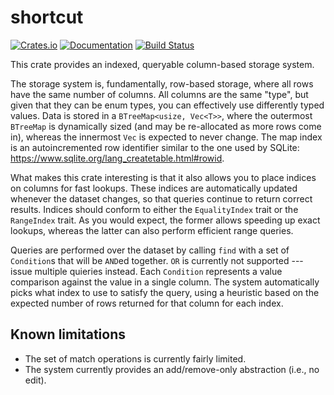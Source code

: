 # shortcut

[![Crates.io](https://img.shields.io/crates/v/shortcut.svg)](https://crates.io/crates/shortcut)
[![Documentation](https://docs.rs/shortcut/badge.svg)](https://docs.rs/shortcut/)
[![Build Status](https://travis-ci.org/jonhoo/shortcut.svg?branch=master)](https://travis-ci.org/jonhoo/shortcut)

This crate provides an indexed, queryable column-based storage system.

The storage system is, fundamentally, row-based storage, where all rows have the same number of
columns. All columns are the same "type", but given that they can be enum types, you can
effectively use differently typed values. Data is stored in a `BTreeMap<usize, Vec<T>>`,
where the outermost `BTreeMap` is dynamically sized (and may be re-allocated as more rows come
in), whereas the innermost `Vec` is expected to never change. The map index is an
autoincremented row identifier similar to the one used by SQLite:
https://www.sqlite.org/lang_createtable.html#rowid.

What makes this crate interesting is that it also allows you to place indices on columns for
fast lookups. These indices are automatically updated whenever the dataset changes, so that
queries continue to return correct results. Indices should conform to either the
`EqualityIndex` trait or the `RangeIndex` trait. As you would expect, the former allows
speeding up exact lookups, whereas the latter can also perform efficient range queries.

Queries are performed over the dataset by calling `find` with a set of `Condition`s that will
be `AND`ed together. `OR` is currently not supported --- issue multiple quieries instead. Each
`Condition` represents a value comparison against the value in a single column. The system
automatically picks what index to use to satisfy the query, using a heuristic based on the
expected number of rows returned for that column for each index.

## Known limitations

 - The set of match operations is currently fairly limited.
 - The system currently provides an add/remove-only abstraction (i.e., no edit).
